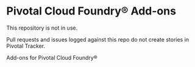 Pivotal Cloud Foundry&reg; Add-ons
========

This repository is not in use.

Pull requests and issues logged against this repo do not create stories in Pivotal Tracker.

Add-ons for Pivotal Cloud Foundry&reg;
